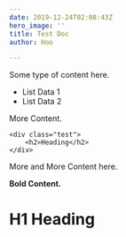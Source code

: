 ```yaml
---
date: 2019-12-24T02:08:43Z
hero_image: ''
title: Test Doc
author: Hoo

---
```

Some type of content here.

* List Data 1
* List Data 2

More Content.

    <div class="test">
    	<h2>Heading</h2>
    </div>

More and More Content here.

**Bold Content.**

# H1 Heading